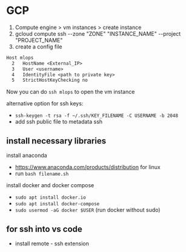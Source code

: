 # GCP

1. Compute engine > vm instances > create instance
2. gcloud compute ssh --zone "ZONE" "INSTANCE_NAME" --project "PROJECT_NAME"
3. create a config file

```txt
Host mlops
  2   HostName <External_IP>
  3   User <username>
  4   IdentityFile <path to private key>
  5   StrictHostKeyChecking no
```

Now you can do `ssh mlops` to open the vm instance

alternative option for ssh keys:

- `ssh-keygen -t rsa -f ~/.ssh/KEY_FILENAME -C USERNAME -b 2048`
- add ssh public file to metadata ssh

## install necessary libraries

install anaconda

- <https://www.anaconda.com/products/distribution> for linux
- run `bash filename.sh`

install docker and docker compose

- `sudo apt install docker.io`
- `sudo apt install docker-compose`
- `sudo usermod -aG docker $USER` (run docker without sudo)

## for ssh into vs code

- install remote - ssh extension
